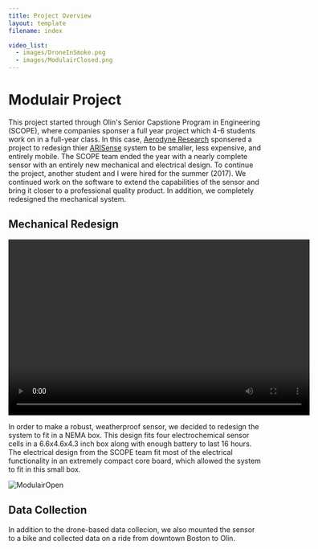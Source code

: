 ```yaml
---
title: Project Overview
layout: template
filename: index

video_list:
  - images/DroneInSmoke.png
  - images/ModulairClosed.png
---
```


# Modulair Project

This project started through Olin's Senior Capstione Program in Engineering (SCOPE), where companies sponser a full year project which 4-6 students work on in a full-year class. In this case, [Aerodyne Research](http://www.aerodyne.com/) sponsered a project to redesign thier [ARISense](https://arisense.io/) system to be smaller, less expensive, and entirely mobile. The SCOPE team ended the year with a nearly complete sensor with an entirely new mechanical and electrical design. To continue the project, another student and I were hired for the summer (2017). We continued work on the software to extend the capabilities of the sensor and bring it closer to a professional quality product. In addition, we completely redesigned the mechanical system.

## Mechanical Redesign

<p style="text-align:center">
<video width="600" height="350" controls>
  <source src="images/ModulairMechanical.mp4" type="video/mp4">
        Your browser won't let you see the cool video. :(
</video>
</p>

In order to make a robust, weatherproof sensor, we decided to redesign the system to fit in a NEMA box. This design fits four electrochemical sensor cells in a 6.6x4.6x4.3 inch box along with enough battery to last 16 hours. The electrical design from the SCOPE team fit most of the electrical functionality in an extremely compact core board, which allowed the system to fit in this small box. 

![ModulairOpen](images/ModulairOpen.png)

## Data Collection

In addition to the drone-based data collecion, we also mounted the sensor to a bike and collected data on a ride from downtown Boston to Olin. 
